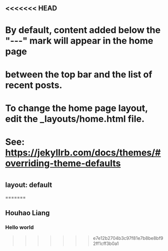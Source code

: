 <<<<<<< HEAD
---
#
# By default, content added below the "---" mark will appear in the home page
# between the top bar and the list of recent posts.
# To change the home page layout, edit the _layouts/home.html file.
# See: https://jekyllrb.com/docs/themes/#overriding-theme-defaults
#
layout: default
---
=======
## Houhao Liang

### Hello world
>>>>>>> e7e12b2704b3c97f81e7b8be8bf92ff1cff3b0a1
